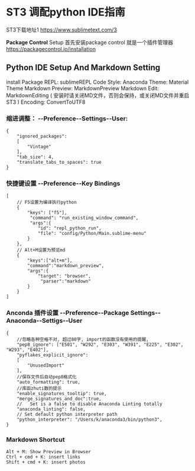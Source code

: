 # ST3 调配python IDE指南


ST3下载地址1
https://www.sublimetext.com/3

**Package Control** Setup
首先安装package control 就是一个插件管理器
https://packagecontrol.io/installation

## Python IDE Setup And Markdown Setting


install Package
REPL: sublimeREPL
Code Style: Anaconda
Theme: Material Theme
Markdown Preview: MarkdownPreview
Markdown Edit: MarkdownEditing
(
安装时请关闭MD文件，否则会保持，或关闭MD文件并重启ST3 
)
Encoding: ConvertToUTF8

### 缩进调整：  --Preference--Settings--User:

```
{
    "ignored_packages":
    [
        "Vintage"
    ],
    "tab_size": 4,
    "translate_tabs_to_spaces": true
}
```
### 快捷键设置 --Preference--Key Bindings

```
[
    // F5设置为编译执行python
    { 
        "keys": ["f5"],
         "command": "run_existing_window_command",
         "args":{
            "id": "repl_python_run",
            "file": "config/Python/Main.sublime-menu"
        }
    },
    // Alt+M设置为预览md
    {
        "keys":["alt+m"],
        "command":"markdown_preview",
        "args":{
            "target": "browser",
             "parser":"markdown"
        }
    }
]
```
### Anconda 插件设置  --Preference--Package Settings--Anaconda--Settigs--User
```
{
    //忽略各种空格不对, 超过80字, import的函数没有使用的提醒,
    "pep8_ignore": ["E501", "W292", "E303", "W391", "E225", "E302", "W293", "E402"],
    "pyflakes_explicit_ignore":
    [
        "UnusedImport"
    ],
    //保存文件后自动pep8格式化
    "auto_formatting": true,
    //库函zhuti数的提示
    "enable_signatures_tooltip": true,
    "merge_signatures_and_doc":true,
    //   Set is a false to disable Anaconda Linting totally
    "anaconda_linting": false,
    // Set default python interpreter path
    "python_interpreter": "/Users/k/anaconda3/bin/python3",
}
```

### Markdown Shortcut
```
Alt + M: Show Preview in Browser
Ctrl + cmd + K: insert links
Shift + cmd + K: insert photos
```
